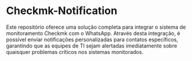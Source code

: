 # Checkmk-Notification
Este repositório oferece uma solução completa para integrar o sistema de monitoramento Checkmk com o WhatsApp. Através desta integração, é possível enviar notificações personalizadas para contatos específicos, garantindo que as equipes de TI sejam alertadas imediatamente sobre quaisquer problemas críticos nos sistemas monitorados.
